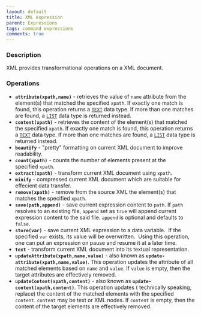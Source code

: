 ```yaml
---
layout: default
title: XML expression
parent: Expressions
tags: command expressions
comments: true
---
```



### Description
XML provides transformational operations on a XML document.


### Operations
- **`attribute(xpath,name)`** - retrieves the value of `name` attribute from the element(s) that matched the specified
  `xpath`. If exactly one match is found, this operation returns a [`TEXT`](TEXTexpression) data type. If more than
  one matches are found, a [`LIST`](LISTexpression) data type is returned instead.
- **`content(xpath)`** - retrieves the content of the element(s) that matched the specified `xpath`. If exactly one 
  match is found, this operation returns a [`TEXT`](TEXTexpression) data type. If more than one matches are found, 
  a [`LIST`](LISTexpression) data type is returned instead.
- **`beautify`** - "pretty" formatting on current XML document to improve readability.
- **`count(xpath)`** - counts the number of elements present at the specified `xpath`.
- **`extract(xpath)`** - transform current XML document using `xpath`.
- **`minify`** - compressed current XML document which are suitable for effecient data transfer.
- **`remove(xpath)`** - remove from the source XML the element(s) that matches the specified `xpath`.
- **`save(path,append)`** - save current expression content to `path`. If `path` resolves to an existing file, `append` 
  set as `true` will append current expression content to the said file. `append` is optional and defaults to `false`.
- **`store(var)`** - save current XML expression to a data variable.  If the specified `var` exists, its value will 
  be overwritten.  Using this operation, one can put an expression on pause and resume it at a later time.
- **`text`** - transform current XML document into its textual representation.
- **`updateAttribute(xpath,name,value)`** - also known as **`update-attribute(xpath,name,value)`**. This operation 
  updates the attribute of all matched elements based on `name` and `value`. If `value` is empty, then the target 
  attributes are effectively removed. 
- **`updateContent(xpath,content)`** - also known as **`update-content(xpath,content)`**. This operation updates (
  technically speaking, replace) the content of the matched elements with the specified `content`. `content` may be 
  text or XML nodes. If `content` is empty, then the content of the target elements are effectively removed. 
